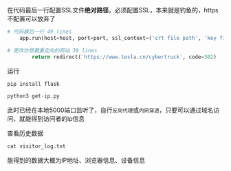 在代码最后一行配置SSL文件**绝对路径**，必须配置SSL，本来就是钓鱼的，https不配置可以放弃了

```python
# 代码最后一行 49 lines
    app.run(host=host, port=port, ssl_context=('crt file path', 'key file path'))
```

```python
# 更改你想要重定向的网站 39 lines
        return redirect('https://www.tesla.cn/cybertruck', code=302)
```

运行

```python
pip install flask
```

```python
python3 get-ip.py
```

此时已经在本地5000端口监听了，自行`反向代理`或`内网穿透`，只要可以通过域名访问，就能得到访问者的ip信息

查看历史数据

```python
cat visitor_log.txt
```

能得到的数据大概为IP地址、浏览器信息、设备信息

